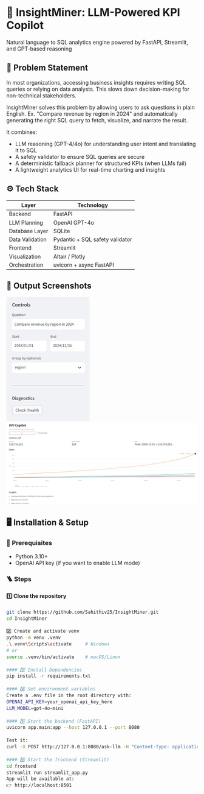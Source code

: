 # 🧠 InsightMiner: LLM-Powered KPI Copilot

Natural language to SQL analytics engine powered by FastAPI, Streamlit, and GPT-based reasoning

## 🧩 Problem Statement

In most organizations, accessing business insights requires writing SQL queries or relying on data analysts. This slows down decision-making for non-technical stakeholders.

InsightMiner solves this problem by allowing users to ask questions in plain English. Ex. "Compare revenue by region in 2024" and automatically generating the right SQL query to fetch, visualize, and narrate the result.

It combines:
- LLM reasoning (GPT-4/4o) for understanding user intent and translating it to SQL
- A safety validator to ensure SQL queries are secure
- A deterministic fallback planner for structured KPIs (when LLMs fail)
- A lightweight analytics UI for real-time charting and insights

## ⚙️ Tech Stack

| Layer | Technology |
|-------|------------|
| Backend | FastAPI |
| LLM Planning | OpenAI GPT-4o |
| Database Layer | SQLite |
| Data Validation | Pydantic + SQL safety validator |
| Frontend | Streamlit |
| Visualization | Altair / Plotly |
| Orchestration | uvicorn + async FastAPI |

## 🎯 Output Screenshots
![Model Inputs](Images/controls.jpg)
![Model Outputs](Images/output_insights.jpg) 


## 🖥️ Installation & Setup

### 🔧 Prerequisites

- Python 3.10+
- OpenAI API key (if you want to enable LLM mode)

### 🪜 Steps

#### 1️⃣ Clone the repository
```bash
git clone https://github.com/Sahithiv25/InsightMiner.git
cd InsightMiner

2️⃣ Create and activate venv
python -m venv .venv
.\.venv\Scripts\activate     # Windows
# or
source .venv/bin/activate    # macOS/Linux

#### 3️⃣ Install Dependencies
pip install -r requirements.txt

#### 4️⃣ Set environment variables
Create a .env file in the root directory with:
OPENAI_API_KEY=your_openai_api_key_here
LLM_MODEL=gpt-4o-mini

#### 5️⃣ Start the backend (FastAPI)
uvicorn app.main:app --host 127.0.0.1 --port 8080

Test it:
curl -X POST http://127.0.0.1:8080/ask-llm -H "Content-Type: application/json" -d "{\"question\":\"Compare revenue by region in 2024\",\"start\":\"2024-01-01\",\"end\":\"2024-12-31\"}"

#### 6️⃣ Start the frontend (Streamlit)
cd frontend
streamlit run streamlit_app.py
App will be available at:
👉 http://localhost:8501


